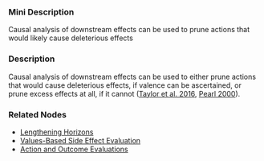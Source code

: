 ### Mini Description

Causal analysis of downstream effects can be used to prune actions that would likely cause deleterious effects

### Description

Causal analysis of downstream effects can be used to either prune actions that would cause deleterious effects, if valence can be ascertained, or prune excess effects at all, if it cannot ([Taylor et al. 2016](https://intelligence.org/files/AlignmentMachineLearning.pdf), [Pearl 2000](http://bayes.cs.ucla.edu/BOOK-2K/pref.html)).

### Related Nodes

- [Lengthening Horizons](/Value_Alignment/Validation/Increasing_Contextual_Awareness/Endowing_Common_Sense/Lengthening_Horizons/Lengthening_Horizons.md)
- [Values-Based Side Effect Evaluation](/Value_Alignment/Validation/Averting_Instrumental_Incentives/Domesticity/Impact_Measures/Values-Based_Side_Effect_Evaluation/Values-Based_Side_Effect_Evaluation.md)
- [Action and Outcome Evaluations](/Value_Alignment/Validation/Technical_Value_Alignment/Ethics_Mechanisms/Value_Specification/Value_Structuring/Action_and_Outcome_Evaluations/Action_and_Outcome_Evaluations.md)
